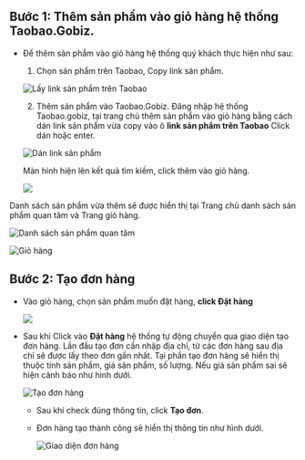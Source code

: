 ## Bước 1: Thêm sản phẩm vào giỏ hàng hệ thống Taobao.Gobiz. 
- Để thêm sản phẩm vào giỏ hàng hệ thống quý khách thực hiện như sau:
  1. Chọn sản phẩm trên Taobao, Copy link sản phẩm.
     
   ![Lấy link sản phẩm trên Taobao](https://github.com/gobizvn/gobiz-docs/assets/135328227/a145de3f-d7b2-4f8e-8a9f-61feefcd7179)

  2. Thêm sản phẩm vào Taobao.Gobiz.
     Đăng nhập hệ thống Taobao.gobiz, tại trang chủ thêm sản phẩm vào giỏ hàng bằng cách dán link sản phẩm vừa copy vào ô **link sản phẩm trên Taobao**
     Click dán hoặc enter.

  ![Dán link sản phẩm](https://github.com/gobizvn/gobiz-docs/assets/135328227/5c5ef8cb-155b-4913-b695-2a111ef054c8)

     Màn hình hiện lên kết quả tìm kiếm, click thêm vào giỏ hàng. 
  
  ![](https://github.com/gobizvn/gobiz-docs/assets/135328227/4381610f-19e5-4d74-af60-6f10bb87c9f9)
  
 Danh sách sản phẩm vừa thêm sẽ được hiển thị tại Trang chủ danh sách sản phẩm quan tâm và Trang giỏ hàng. 
    
 ![Danh sách sản phẩm quan tâm](https://github.com/gobizvn/gobiz-docs/assets/135328227/4f663a15-3258-4c7d-9729-75bd6a3f25d5)
 

 ![Giỏ hàng](https://github.com/gobizvn/gobiz-docs/assets/135328227/fcdac642-c58e-4db4-9828-e8e72b304d09)


## Bước 2: Tạo đơn hàng 

- Vào giỏ hàng, chọn sản phẩm muốn đặt hàng, **click Đặt hàng**

  ![](https://github.com/gobizvn/gobiz-docs/assets/135328227/2c01d73f-e640-4386-a1da-23ab93abb8e7)

- Sau khi Click vào **Đặt hàng** hệ thống tự động chuyển qua giao diện tạo đơn hàng.
  Lần đầu tạo đơn cần nhập địa chỉ, từ các đơn hàng sau địa chỉ sẽ được lấy theo đơn gần nhất.
  Tại phần tạo đơn hàng sẽ hiển thị thuộc tính sản phẩm, giá sản phẩm, số lượng.
  Nếu giá sản phẩm sai sẽ hiện cảnh báo như hình dưới.
  
  ![Tạo đơn hàng](https://github.com/gobizvn/gobiz-docs/assets/135328227/0984c716-38bb-4e17-b7a4-f81f3c2e5ba4)

  - Sau khi check đúng thông tin, click **Tạo đơn**.
 
  - Đơn hàng tạo thành công sẽ hiển thị thông tin như hình dưới.

    ![Giao diện đơn hàng](https://github.com/gobizvn/gobiz-docs/assets/135328227/c1153cb9-1a3d-42a7-b063-e4f9252141df)


  

  




